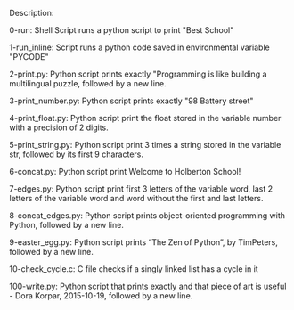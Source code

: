 Description:

0-run: Shell Script runs a python script to print "Best School"

1-run_inline: Script runs a python code saved in environmental variable "PYCODE"

2-print.py: Python script prints exactly "Programming is like building a multilingual puzzle, followed by a new line.

3-print_number.py: Python script prints exactly "98 Battery street"

4-print_float.py: Python script print the float stored in the variable number with a precision of 2 digits.

5-print_string.py: Python script print 3 times a string stored in the variable str, followed by its first 9 characters.

6-concat.py: Python script print Welcome to Holberton School!

7-edges.py: Python script print first 3 letters of the variable word, last 2 letters of the variable word and word without the first and last letters.

8-concat_edges.py: Python script prints object-oriented programming with Python, followed by a new line.

9-easter_egg.py: Python script prints “The Zen of Python”, by TimPeters, followed by a new line.

10-check_cycle.c: C file checks if a singly linked list has a cycle in it

100-write.py: Python script that prints exactly and that piece of art is useful - Dora Korpar, 2015-10-19, followed by a new line.

